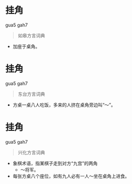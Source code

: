 # 挂角
gua5 gah7
> 如皋方言词典
- 加座于桌角。

# 挂角
gua5 gah7
> 东台方言词典
- 方桌一桌八人吃饭，多来的人挤在桌角旁边叫“～”。

# 挂角
gua5 gah7
> 兴化方言词典
- 象棋术语，指某棋子走到对方“九宫”的两角
  - ～将军。
- 每张方桌八个座位，如有九人必有一人～坐在桌角上进食。
